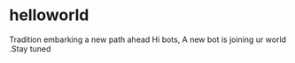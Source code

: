 # helloworld
Tradition embarking a new path ahead 
 Hi bots, 
   A new bot is joining ur world .Stay tuned
